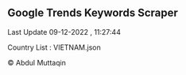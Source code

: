 

## Google Trends Keywords Scraper 
 
Last Update 09-12-2022 , 11:27:44

Country List :
VIETNAM.json



© Abdul Muttaqin 
